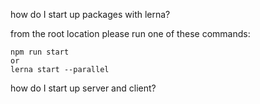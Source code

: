how do I start up packages with lerna? 

from the root location please run one of these commands: 

    npm run start 
    or 
    lerna start --parallel
    
how do I start up server and client?